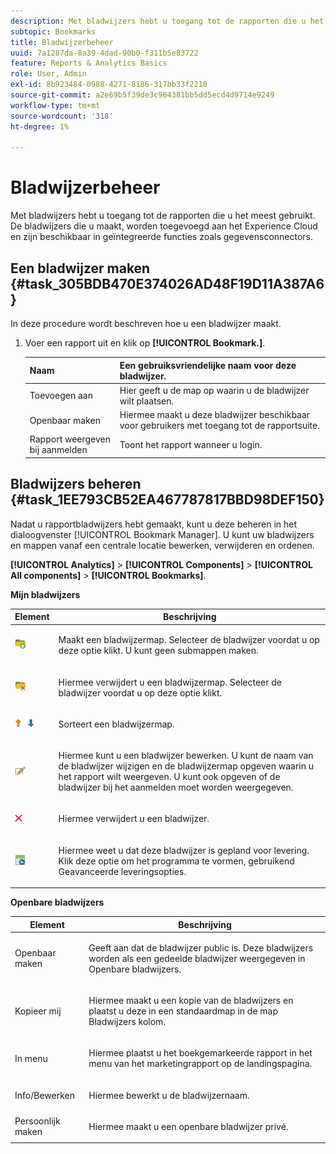 ```yaml
---
description: Met bladwijzers hebt u toegang tot de rapporten die u het meest gebruikt. De bladwijzers die u maakt, worden toegevoegd aan het Experience Cloud en zijn beschikbaar in geïntegreerde functies zoals gegevensconnectors.
subtopic: Bookmarks
title: Bladwijzerbeheer
uuid: 7a1287da-8a39-4dad-90b0-f311b5e83722
feature: Reports & Analytics Basics
role: User, Admin
exl-id: 8b923484-0988-4271-8186-317bb33f2210
source-git-commit: a2e69b5f39de3c964381bb5dd5ecd4d9714e9249
workflow-type: tm+mt
source-wordcount: '318'
ht-degree: 1%

---
```


# Bladwijzerbeheer

Met bladwijzers hebt u toegang tot de rapporten die u het meest gebruikt. De bladwijzers die u maakt, worden toegevoegd aan het Experience Cloud en zijn beschikbaar in geïntegreerde functies zoals gegevensconnectors.

## Een bladwijzer maken {#task_305BDB470E374026AD48F19D11A387A6}

In deze procedure wordt beschreven hoe u een bladwijzer maakt.

<!-- 

t_bookmarks_creating.xml

 -->

1. Voer een rapport uit en klik op **[!UICONTROL Bookmark.]**.

   | Naam | Een gebruiksvriendelijke naam voor deze bladwijzer. |
   |---|---|
   | Toevoegen aan | Hier geeft u de map op waarin u de bladwijzer wilt plaatsen. |
   | Openbaar maken | Hiermee maakt u deze bladwijzer beschikbaar voor gebruikers met toegang tot de rapportsuite. |
   | Rapport weergeven bij aanmelden | Toont het rapport wanneer u login. |

## Bladwijzers beheren {#task_1EE793CB52EA467787817BBD98DEF150}

Nadat u rapportbladwijzers hebt gemaakt, kunt u deze beheren in het dialoogvenster [!UICONTROL Bookmark Manager]. U kunt uw bladwijzers en mappen vanaf een centrale locatie bewerken, verwijderen en ordenen.

<!-- 

t_bookmarks_managing.xml

 -->

**[!UICONTROL Analytics]** > **[!UICONTROL Components]** > **[!UICONTROL All components]** > **[!UICONTROL Bookmarks]**.

**Mijn bladwijzers**

<table id="table_D0310F7F4BDB4543B8552525872A0A0C"> 
 <thead> 
  <tr> 
   <th colname="col1" class="entry"> Element </th> 
   <th colname="col2" class="entry"> Beschrijving </th> 
  </tr> 
 </thead>
 <tbody> 
  <tr> 
   <td colname="col1"> <p><img placement="inline"  src="assets/bookmark_create_folder.png" id="image_EA7729575ABA4CA3A3399594941B3441"> </img> </p> </td> 
   <td colname="col2"> <p> Maakt een bladwijzermap. Selecteer de bladwijzer voordat u op deze optie klikt. U kunt geen submappen maken. </p> </td> 
  </tr> 
  <tr> 
   <td colname="col1"> <p><img placement="inline"  src="assets/bookmark_delete_folder.png" id="image_AFB6A02475664785BA90485EA289749A"> </img> </p> </td> 
   <td colname="col2"> <p> Hiermee verwijdert u een bladwijzermap. Selecteer de bladwijzer voordat u op deze optie klikt. </p> </td> 
  </tr> 
  <tr> 
   <td colname="col1"> <p><img placement="inline"  src="assets/bookmark_sort.png" id="image_8B4BE31182004357890B6532CCE5B2C2"> </img> </p> </td> 
   <td colname="col2"> <p> Sorteert een bladwijzermap. </p> </td> 
  </tr> 
  <tr> 
   <td colname="col1"> <p><img placement="inline"  src="assets/icon_edit_VideoSharing.png" id="image_5B8C0321ED5848ECBE3AF65514AD9A44"> </img> </p> </td> 
   <td colname="col2"> <p> Hiermee kunt u een bladwijzer bewerken. U kunt de naam van de bladwijzer wijzigen en de bladwijzermap opgeven waarin u het rapport wilt weergeven. U kunt ook opgeven of de bladwijzer bij het aanmelden moet worden weergegeven. </p> </td> 
  </tr> 
  <tr> 
   <td colname="col1"> <p><img placement="inline"  src="assets/icon_delete_VideoSharing.png" id="image_945A859920C44BC08825CC062C10543A"> </img> </p> </td> 
   <td colname="col2"> <p> Hiermee verwijdert u een bladwijzer. </p> </td> 
  </tr> 
  <tr> 
   <td colname="col1"> <p><img placement="inline"  src="assets/bookmark_schedule.png" id="image_B7B23C1C67F04DF096149DCDF8C0FE5F"> </img> </p> </td> 
   <td colname="col2"> <p> Hiermee weet u dat deze bladwijzer is gepland voor levering. Klik deze optie om het programma te vormen, gebruikend <span class="wintitle"> Geavanceerde leveringsopties</span>. </p> </td> 
  </tr> 
 </tbody> 
</table>

**Openbare bladwijzers**

<table id="table_E89688BD3F724ADB8B2E88CDADB6168E"> 
 <thead> 
  <tr> 
   <th colname="col1" class="entry"> Element </th> 
   <th colname="col2" class="entry"> Beschrijving </th> 
  </tr> 
 </thead>
 <tbody> 
  <tr> 
   <td colname="col1"> Openbaar maken </td> 
   <td colname="col2"> <p>Geeft aan dat de bladwijzer public is. Deze bladwijzers worden als een gedeelde bladwijzer weergegeven in <span class="wintitle"> Openbare bladwijzers</span>. </p> </td> 
  </tr> 
  <tr> 
   <td colname="col1"> Kopieer mij </td> 
   <td colname="col2"> <p>Hiermee maakt u een kopie van de bladwijzers en plaatst u deze in een standaardmap in de map <span class="uicontrol"> Bladwijzers</span> kolom. </p> </td> 
  </tr> 
  <tr> 
   <td colname="col1"> In menu </td> 
   <td colname="col2"> <p> Hiermee plaatst u het boekgemarkeerde rapport in het menu van het marketingrapport op de landingspagina. </p> </td> 
  </tr> 
  <tr> 
   <td colname="col1"> Info/Bewerken </td> 
   <td colname="col2"> <p>Hiermee bewerkt u de bladwijzernaam. </p> </td> 
  </tr> 
  <tr> 
   <td colname="col1"> Persoonlijk maken </td> 
   <td colname="col2"> <p>Hiermee maakt u een openbare bladwijzer privé. </p> </td> 
  </tr> 
 </tbody> 
</table>
